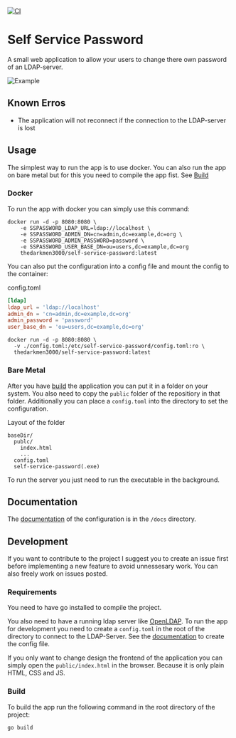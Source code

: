 [![CI](https://github.com/philskat/self-service-password/actions/workflows/ci.yml/badge.svg)](https://github.com/philskat/self-service-password/actions/workflows/ci.yml)

# Self Service Password

A small web application to allow your users to change there own password of an LDAP-server.

![Example](doc/img/webui.png)

## Known Erros

- The application will not reconnect if the connection to the LDAP-server is lost

## Usage

The simplest way to run the app is to use docker.
You can also run the app on bare metal but for this you need to compile the app fist. See [Build](#build)

### Docker

To run the app with docker you can simply use this command:

```
docker run -d -p 8080:8080 \
    -e SSPASSWORD_LDAP_URL=ldap://localhost \
    -e SSPASSWORD_ADMIN_DN=cn=admin,dc=example,dc=org \
    -e SSPASSWORD_ADMIN_PASSWORD=password \
    -e SSPASSWORD_USER_BASE_DN=ou=users,dc=example,dc=org
    thedarkmen3000/self-service-password:latest
```

You can also put the configuration into a config file and mount the config to the container:

config.toml

```toml
[ldap]
ldap_url = 'ldap://localhost'
admin_dn = 'cn=admin,dc=example,dc=org'
admin_password = 'password'
user_base_dn = 'ou=users,dc=example,dc=org'
```

```
docker run -d -p 8080:8080 \
  -v ./config.toml:/etc/self-service-password/config.toml:ro \
  thedarkmen3000/self-service-password:latest
```

### Bare Metal

After you have [build](#build) the application you can put it in a folder on your system.
You also need to copy the `public` folder of the repositiory in that folder.
Additionally you can place a `config.toml` into the directory to set the configuration.

Layout of the folder

```
baseDir/
  publc/
    index.html
    ...
  config.toml
  self-service-password(.exe)
```

To run the server you just need to run the executable in the background.

## Documentation

The [documentation](docs/README.md) of the configuration is in the `/docs` directory.

## Development

If you want to contribute to the project I suggest you to create an issue first before implementing a new feature to avoid unnessesary work.
You can also freely work on issues posted.

### Requirements

You need to have go installed to compile the project.

You also need to have a running ldap server like [OpenLDAP](https://openldap.org).
To run the app for development you need to create a `config.toml` in the root of the directory to connect to the LDAP-Server.
See the [documentation](docs/config.md) to create the config file.

If you only want to change design the frontend of the application you can simply open the `public/index.html` in the browser.
Because it is only plain HTML, CSS and JS.

### Build

To build the app run the following command in the root directory of the project:

```
go build
```
